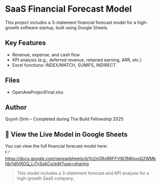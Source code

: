 # SaaS Financial Forecast Model
This project includes a 3-statement financial forecast model for a high-growth software startup, built using Google Sheets.

## Key Features
- Revenue, expense, and cash flow 
- KPI analysis (e.g., deferred revenue, retained earning, ARR, etc.)
- Excel functions: INDEX/MATCH, SUMIFS, INDIRECT

## Files
- OpenAveProjectFinal.xlsx

## Author
Quynh Dinh – Completed during The Build Fellowship 2025


## 📄 View the Live Model in Google Sheets

You can view the full financial forecast model here:  
👉 https://docs.google.com/spreadsheets/d/1n2nORvRRFFVW3N6syxQ2WMkhbr1dlVKOQ_Lj7vSokCs/edit?usp=sharing

> This model includes a 3-statement forecast and KPI analysis for a high-growth SaaS company.


